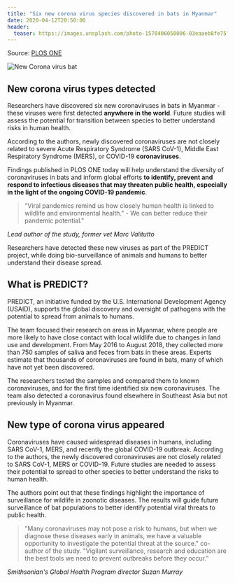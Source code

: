 ```yaml
---
title: "Six new corona virus species discovered in bats in Myanmar"
date: 2020-04-12T20:50:00
header:
  teaser: https://images.unsplash.com/photo-1570406050006-03eaaeb8fe75?ixlib=rb-1.2.1&ixid=eyJhcHBfaWQiOjEyMDd9&auto=format&fit=crop&w=1354&q=80
---
```

Source: [PLOS ONE](https://journals.plos.org/plosone/article?id=10.1371/journal.pone.0230802)

![New Corona virus bat](https://images.unsplash.com/photo-1570406050006-03eaaeb8fe75?ixlib=rb-1.2.1&ixid=eyJhcHBfaWQiOjEyMDd9&auto=format&fit=crop&w=1354&q=80)

New corona virus types detected
-
Researchers have discovered six new coronaviruses in bats in Myanmar - these viruses were first detected **anywhere in the world**. Future studies will assess the potential for transition between species to better understand risks in human health.

According to the authors, newly discovered coronaviruses are not closely related to severe Acute Respiratory Syndrome (SARS CoV-1), Middle East Respiratory Syndrome (MERS), or COVID-19 **coronaviruses**.

Findings published in PLOS ONE today will help understand the diversity of coronaviruses in bats and inform global efforts **to identify, prevent and respond to infectious diseases that may threaten public health, especially in the light of the ongoing COVID-19 pandemic**.

> "Viral pandemics remind us how closely human health is linked to wildlife and environmental health." - We can better reduce their pandemic potential."

<cite>Lead author of the study, former vet Marc Valitutto</cite>

Researchers have detected these new viruses as part of the PREDICT project, while doing bio-surveillance of animals and humans to better understand their disease spread.

What is PREDICT?
-
PREDICT, an initiative funded by the U.S. International Development Agency (USAID), supports the global discovery and oversight of pathogens with the potential to spread from animals to humans.

The team focused their research on areas in Myanmar, where people are more likely to have close contact with local wildlife due to changes in land use and development. From May 2016 to August 2018, they collected more than 750 samples of saliva and feces from bats in these areas. Experts estimate that thousands of coronaviruses are found in bats, many of which have not yet been discovered.

The researchers tested the samples and compared them to known coronaviruses, and for the first time identified six new coronaviruses. The team also detected a coronavirus found elsewhere in Southeast Asia but not previously in Myanmar.

New type of corona virus appeared
-
Coronaviruses have caused widespread diseases in humans, including SARS CoV-1, MERS, and recently the global COVID-19 outbreak. According to the authors, the newly discovered coronaviruses are not closely related to SARS CoV-1, MERS or COVID-19. Future studies are needed to assess their potential to spread to other species to better understand the risks to human health.

The authors point out that these findings highlight the importance of surveillance for wildlife in zoonotic diseases. The results will guide future surveillance of bat populations to better identify potential viral threats to public health.

> "Many coronaviruses may not pose a risk to humans, but when we diagnose these diseases early in animals, we have a valuable opportunity to investigate the potential threat at the source." co-author of the study. "Vigilant surveillance, research and education are the best tools we need to prevent outbreaks before they occur."

<cite>Smithsonian's Global Health Program director Suzan Murray</cite>
